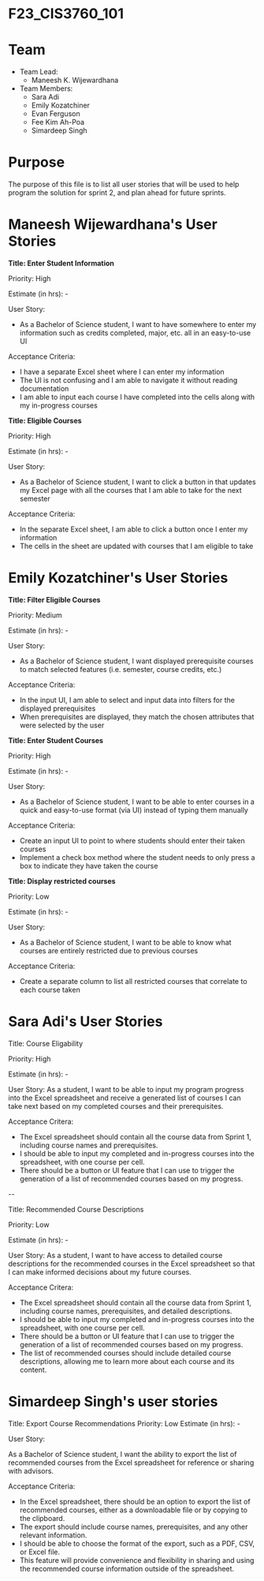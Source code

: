 # F23_CIS3760_101

# Team

-   Team Lead:
    -   Maneesh K. Wijewardhana
-   Team Members:
    -   Sara Adi
    -   Emily Kozatchiner
    -   Evan Ferguson
    -   Fee Kim Ah-Poa
    -   Simardeep Singh

# Purpose

The purpose of this file is to list all user stories that will be used to help program the solution for sprint 2, and plan ahead for future sprints.

# Maneesh Wijewardhana's User Stories

**Title: Enter Student Information**

Priority: High

Estimate (in hrs): -

User Story:

-   As a Bachelor of Science student, I want to have somewhere to enter my information such as credits completed, major, etc. all in an easy-to-use UI

Acceptance Criteria:

-   I have a separate Excel sheet where I can enter my information
-   The UI is not confusing and I am able to navigate it without reading documentation
-   I am able to input each course I have completed into the cells along with my in-progress courses

**Title: Eligible Courses**

Priority: High

Estimate (in hrs): -

User Story:

-   As a Bachelor of Science student, I want to click a button in that updates my Excel page with all the courses that I am able to take for the next semester

Acceptance Criteria:

-   In the separate Excel sheet, I am able to click a button once I enter my information
-   The cells in the sheet are updated with courses that I am eligible to take

# Emily Kozatchiner's User Stories

**Title: Filter Eligible Courses**

Priority: Medium

Estimate (in hrs): -

User Story:

-   As a Bachelor of Science student, I want displayed prerequisite courses to match selected features (i.e. semester, course credits, etc.)

Acceptance Criteria:

-   In the input UI, I am able to select and input data into filters for the displayed prerequisites 
-   When prerequisites are displayed, they match the chosen attributes that were selected by the user

**Title: Enter Student Courses**

Priority: High

Estimate (in hrs): -

User Story:

-   As a Bachelor of Science student, I want to be able to enter courses in a quick and easy-to-use format (via UI) instead of typing them manually

Acceptance Criteria:

-   Create an input UI to point to where students should enter their taken courses
-   Implement a check box method where the student needs to only press a box to indicate they have taken the course

**Title: Display restricted courses**

Priority: Low

Estimate (in hrs): -

User Story:

-   As a Bachelor of Science student, I want to be able to know what courses are entirely restricted due to previous courses

Acceptance Criteria:

-   Create a separate column to list all restricted courses that correlate to each course taken

# Sara Adi's User Stories
Title: Course Eligability

Priority: High

Estimate (in hrs): -

User Story: As a student, I want to be able to input my program progress into the Excel spreadsheet and receive a generated list of courses I can take next based on my completed courses and their prerequisites.

Acceptance Critera:
* The Excel spreadsheet should contain all the course data from Sprint 1, including course names and prerequisites.
* I should be able to input my completed and in-progress courses into the spreadsheet, with one course per cell.
* There should be a button or UI feature that I can use to trigger the generation of a list of recommended courses based on my progress.

--

Title: Recommended Course Descriptions

Priority: Low

Estimate (in hrs): -

User Story: As a student, I want to have access to detailed course descriptions for the recommended courses in the Excel spreadsheet so that I can make informed decisions about my future courses.

Acceptance Critera:
* The Excel spreadsheet should contain all the course data from Sprint 1, including course names, prerequisites, and detailed descriptions.
* I should be able to input my completed and in-progress courses into the spreadsheet, with one course per cell.
* There should be a button or UI feature that I can use to trigger the generation of a list of recommended courses based on my progress.
* The list of recommended courses should include detailed course descriptions, allowing me to learn more about each course and its content.

# Simardeep Singh's user stories
Title: Export Course Recommendations
Priority: Low
Estimate (in hrs): -

User Story:

As a Bachelor of Science student, I want the ability to export the list of recommended courses from the Excel spreadsheet for reference or sharing with advisors.

Acceptance Criteria:
* In the Excel spreadsheet, there should be an option to export the list of recommended courses, either as a downloadable file or by copying to the clipboard.
* The export should include course names, prerequisites, and any other relevant information.
* I should be able to choose the format of the export, such as a PDF, CSV, or Excel file.
* This feature will provide convenience and flexibility in sharing and using the recommended course information outside of the spreadsheet.
